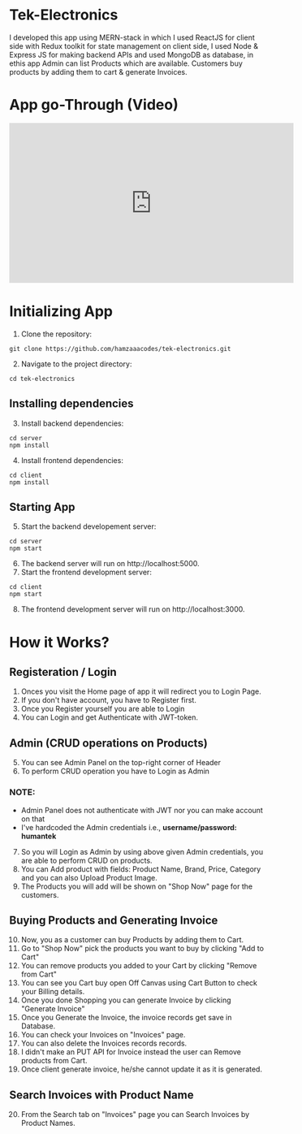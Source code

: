 # Tek-Electronics
I developed this app using MERN-stack in which I used ReactJS for client side with Redux toolkit for state management on client side, I used Node & Express JS for making backend APIs and used MongoDB as database, in ethis app Admin can list Products which are available. Customers buy products by adding them to cart & generate Invoices.

# App go-Through (Video)
<iframe width="560" height="315" src="https://www.youtube.com/embed/WjHTT-LiBhk?si=xx1SGoZZb46K3Zzy" title="YouTube video player" frameborder="0" allow="accelerometer; autoplay; clipboard-write; encrypted-media; gyroscope; picture-in-picture; web-share" allowfullscreen></iframe>

# Initializing App
1. Clone the repository:
```console
git clone https://github.com/hamzaaacodes/tek-electronics.git
```
2. Navigate to the project directory:
```console
cd tek-electronics
```
## Installing dependencies
3. Install backend dependencies:
```console
cd server
npm install
```
4. Install frontend dependencies:
```console
cd client
npm install
```
## Starting App
5. Start the backend developement server:
```console
cd server
npm start
```
6. The backend server will run on http://localhost:5000.
7. Start the frontend development server:
```console
cd client
npm start
```
8. The frontend development server will run on http://localhost:3000.

# How it Works?
## Registeration / Login
1. Onces you visit the Home page of app it will redirect you to Login Page.
2. If you don't have account, you have to Register first.
3. Once you Register yourself you are able to Login
4. You can Login and get Authenticate with JWT-token.
## Admin (CRUD operations on Products)
5. You can see Admin Panel on the top-right corner of Header
6. To perform CRUD operation you have to Login as Admin
### NOTE:
* Admin Panel does not authenticate with JWT nor you can make account on that
* I've hardcoded the Admin credentials i.e., **username/password: humantek**
7. So you will Login as Admin by using above given Admin credentials, you are able to perform CRUD on products.
8. You can Add product with fields: Product Name, Brand, Price, Category and you can also Upload Product Image.
9. The Products you will add will be shown on "Shop Now" page for the customers.
## Buying Products and Generating Invoice
10. Now, you as a customer can buy Products by adding them to Cart.
11. Go to "Shop Now" pick the products you want to buy by clicking "Add to Cart"
12. You can remove products you added to your Cart by clicking "Remove from Cart"
13. You can see you Cart buy open Off Canvas using Cart Button to check your Billing details.
14. Once you done Shopping you can generate Invoice by clicking "Generate Invoice"
15. Once you Generate the Invoice, the invoice records get save in Database.
16. You can check your Invoices on "Invoices" page.
17. You can also delete the Invoices records records.
18. I didn't make an PUT API for Invoice instead the user can Remove products from Cart.
19. Once client generate invoice, he/she cannot update it as it is generated.
## Search Invoices with Product Name
20. From the Search tab on "Invoices" page you can Search Invoices by Product Names.

